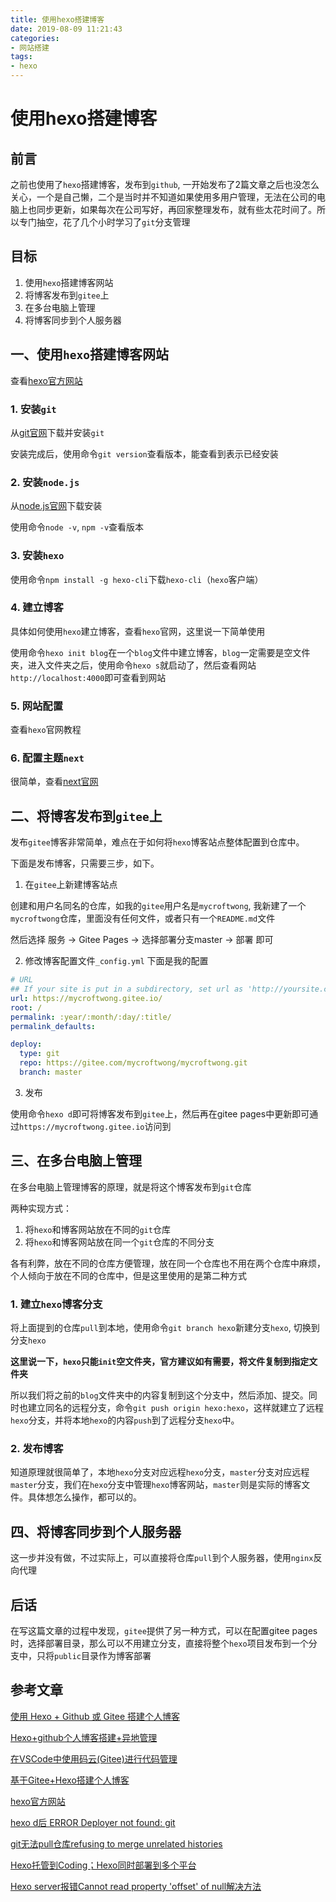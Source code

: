 ```yaml
---
title: 使用hexo搭建博客
date: 2019-08-09 11:21:43
categories: 
- 网站搭建
tags:
- hexo
---
```


# 使用hexo搭建博客

## 前言
之前也使用了`hexo`搭建博客，发布到`github`, 一开始发布了2篇文章之后也没怎么关心，一个是自己懒，二个是当时并不知道如果使用多用户管理，无法在公司的电脑上也同步更新，如果每次在公司写好，再回家整理发布，就有些太花时间了。所以专门抽空，花了几个小时学习了`git`分支管理

## 目标
1. 使用`hexo`搭建博客网站
2. 将博客发布到`gitee`上
3. 在多台电脑上管理
4. 将博客同步到个人服务器

## 一、使用`hexo`搭建博客网站

查看[hexo官方网站](https://hexo.io/zh-cn/)

### 1. 安装`git`
从[git官网](https://git-scm.com/)下载并安装`git`

安装完成后，使用命令`git version`查看版本，能查看到表示已经安装

### 2. 安装`node.js`

从[node.js官网](https://nodejs.org/en/)下载安装

使用命令`node -v`, `npm -v`查看版本

### 3. 安装`hexo`

使用命令`npm install -g hexo-cli`下载`hexo-cli`（`hexo`客户端）

### 4. 建立博客

具体如何使用`hexo`建立博客，查看`hexo`官网，这里说一下简单使用

使用命令`hexo init blog`在一个`blog`文件中建立博客，`blog`一定需要是空文件夹，进入文件夹之后，使用命令`hexo s`就启动了，然后查看网站`http://localhost:4000`即可查看到网站

### 5. 网站配置

查看`hexo`官网教程

### 6. 配置主题`next`

很简单，查看[next官网](http://theme-next.iissnan.com/)

## 二、将博客发布到`gitee`上

发布`gitee`博客非常简单，难点在于如何将`hexo`博客站点整体配置到仓库中。

下面是发布博客，只需要三步，如下。

1) 在`gitee`上新建博客站点

创建和用户名同名的仓库，如我的`gitee`用户名是`mycroftwong`, 我新建了一个`mycroftwong`仓库，里面没有任何文件，或者只有一个`README.md`文件

然后选择 服务 -> Gitee Pages -> 选择部署分支master -> 部署 即可

2) 修改博客配置文件`_config.yml`
下面是我的配置
```yml
# URL
## If your site is put in a subdirectory, set url as 'http://yoursite.com/child' and root as '/child/'
url: https://mycroftwong.gitee.io/
root: /
permalink: :year/:month/:day/:title/
permalink_defaults:

deploy:
  type: git
  repo: https://gitee.com/mycroftwong/mycroftwong.git
  branch: master
```

3) 发布

使用命令`hexo d`即可将博客发布到`gitee`上，然后再在gitee pages中更新即可通过`https://mycroftwong.gitee.io`访问到


## 三、在多台电脑上管理

在多台电脑上管理博客的原理，就是将这个博客发布到`git`仓库

两种实现方式：
1. 将`hexo`和博客网站放在不同的`git`仓库
2. 将`hexo`和博客网站放在同一个`git`仓库的不同分支

各有利弊，放在不同的仓库方便管理，放在同一个仓库也不用在两个仓库中麻烦，个人倾向于放在不同的仓库中，但是这里使用的是第二种方式

### 1. 建立`hexo`博客分支

将上面提到的仓库`pull`到本地，使用命令`git branch hexo`新建分支`hexo`, 切换到分支`hexo`

**这里说一下，`hexo`只能`init`空文件夹，官方建议如有需要，将文件复制到指定文件夹**

所以我们将之前的`blog`文件夹中的内容复制到这个分支中，然后添加、提交。同时也建立同名的远程分支，命令`git push origin hexo:hexo`，这样就建立了远程`hexo`分支，并将本地`hexo`的内容`push`到了远程分支`hexo`中。

### 2. 发布博客

知道原理就很简单了，本地`hexo`分支对应远程`hexo`分支，`master`分支对应远程`master`分支，我们在`hexo`分支中管理`hexo`博客网站，`master`则是实际的博客文件。具体想怎么操作，都可以的。

## 四、将博客同步到个人服务器

这一步并没有做，不过实际上，可以直接将仓库`pull`到个人服务器，使用`nginx`反向代理

## 后话

在写这篇文章的过程中发现，`gitee`提供了另一种方式，可以在配置gitee pages时，选择部署目录，那么可以不用建立分支，直接将整个`hexo`项目发布到一个分支中，只将`public`目录作为博客部署

## 参考文章
[使用 Hexo + Github 或 Gitee 搭建个人博客](https://blog.csdn.net/weixin_43215250/article/details/94055392)

[Hexo+github个人博客搭建+异地管理](https://blog.csdn.net/zwx2445205419/article/details/66970640)

[在VSCode中使用码云(Gitee)进行代码管理](https://blog.csdn.net/watfe/article/details/79761741)

[基于Gitee+Hexo搭建个人博客](https://segmentfault.com/a/1190000018662692)

[hexo官方网站](https://hexo.io/zh-cn/)

[hexo d后 ERROR Deployer not found: git](https://blog.csdn.net/weixin_36401046/article/details/52940313)

[git无法pull仓库refusing to merge unrelated histories](https://blog.csdn.net/lindexi_gd/article/details/52554159)

[Hexo托管到Coding；Hexo同时部署到多个平台](http://laker.me/blog/2015/09/28/15_0928_hexo_to_coding/)

[Hexo server报错Cannot read property 'offset' of null解决方法](lanhuapp.com/web/#/item/project/board?pid=4cba2aed-b116-4375-a9ef-e5a065cb1ed6)